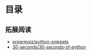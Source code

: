 # 目录

## 拓展阅读

- [progrmoiz/python-snippets](https://github.com/progrmoiz/python-snippets)
- [30-seconds/30-seconds-of-python](https://github.com/30-seconds/30-seconds-of-python)